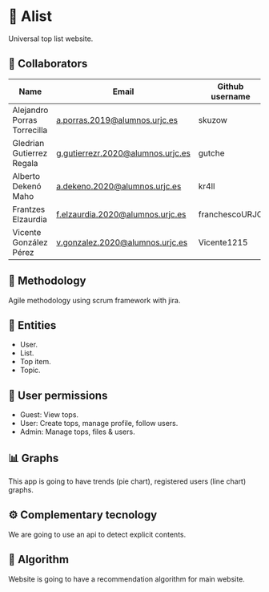 # 🎩 Alist

Universal top list website.

## 👤 Collaborators

| Name                        | Email                             | Github username |
|-----------------------------|-----------------------------------|-----------------|
| Alejandro Porras Torrecilla | a.porras.2019@alumnos.urjc.es     | skuzow          |
| Gledrian Gutierrez Regala   | g.gutierrezr.2020@alumnos.urjc.es | gutche          |
| Alberto Dekenó Maho         | a.dekeno.2020@alumnos.urjc.es     | kr4ll           |
| Frantzes Elzaurdia          | f.elzaurdia.2020@alumnos.urjc.es  | franchescoURJC  |
| Vicente González Pérez      | v.gonzalez.2020@alumnos.urjc.es   | Vicente1215     |

## 💪 Methodology

Agile methodology using scrum framework with jira.

## 💾 Entities

- User.
- List.
- Top item.
- Topic.

## 🚫 User permissions

- Guest: View tops.
- User: Create tops, manage profile, follow users.
- Admin: Manage tops, files & users.

## 📊 Graphs

This app is going to have trends (pie chart), registered users (line chart) graphs.

## ⚙️ Complementary tecnology

We are going to use an api to detect explicit contents.

## 🤔 Algorithm

Website is going to have a recommendation algorithm for main website.
